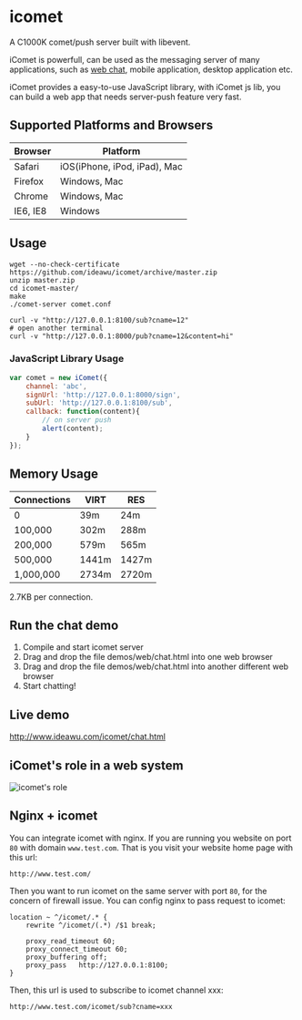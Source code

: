 icomet
======

A C1000K comet/push server built with libevent.

iComet is powerfull, can be used as the messaging server of many applications, such as [web chat](http://www.ideawu.com/icomet/chat.html), mobile application, desktop application etc.

iComet provides a easy-to-use JavaScript library, with iComet js lib, you can build a web app that needs server-push feature very fast.

## Supported Platforms and Browsers

| Browser | Platform |
| --------| -------- |
| Safari  | iOS(iPhone, iPod, iPad), Mac |
| Firefox | Windows, Mac |
| Chrome  | Windows, Mac |
| IE6, IE8 | Windows |


## Usage

```shell
wget --no-check-certificate https://github.com/ideawu/icomet/archive/master.zip
unzip master.zip
cd icomet-master/
make
./comet-server comet.conf

curl -v "http://127.0.0.1:8100/sub?cname=12"
# open another terminal
curl -v "http://127.0.0.1:8000/pub?cname=12&content=hi"
```

### JavaScript Library Usage

```javascript
var comet = new iComet({
    channel: 'abc',
    signUrl: 'http://127.0.0.1:8000/sign',
    subUrl: 'http://127.0.0.1:8100/sub',
    callback: function(content){
        // on server push
        alert(content);
    }
});
```

## Memory Usage

| Connections | VIRT | RES |
| ----------- | ---- | --- |
| 0 | 39m | 24m |
| 100,000 | 302m | 288m |
| 200,000 | 579m |565m |
| 500,000 | 1441m | 1427m |
| 1,000,000 | 2734m | 2720m |

2.7KB per connection.

## Run the chat demo

1. Compile and start icomet server
1. Drag and drop the file demos/web/chat.html into one web browser
1. Drag and drop the file demos/web/chat.html into another different web browser
1. Start chatting!


## Live demo

http://www.ideawu.com/icomet/chat.html


## iComet's role in a web system

![icomet's role](http://www.ideawu.com/icomet/icomet-role.png)

## Nginx + icomet

You can integrate icomet with nginx. If you are running you website on port ```80``` with domain ```www.test.com```. That is you visit your website home page with this url:

```
http://www.test.com/
```

Then you want to run icomet on the same server with port ```80```, for the concern of firewall issue. You can config nginx to pass request to icomet:

```
location ~ ^/icomet/.* {
	rewrite ^/icomet/(.*) /$1 break;

	proxy_read_timeout 60;
	proxy_connect_timeout 60;
	proxy_buffering off;
	proxy_pass   http://127.0.0.1:8100;
}   
```

Then, this url is used to subscribe to icomet channel xxx:

```
http://www.test.com/icomet/sub?cname=xxx
```

